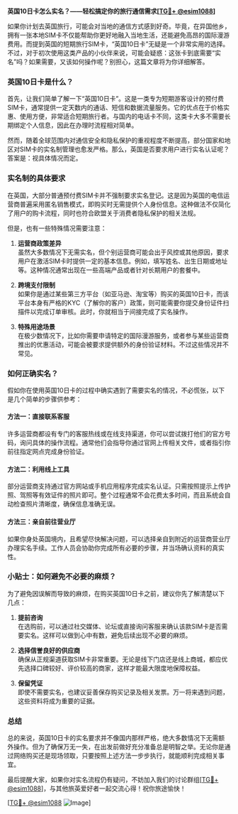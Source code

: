 **英国10日卡怎么实名？——轻松搞定你的旅行通信需求[[TG💪+ @esim1088](https://t.me/s/esim1088)]**

如果你计划去英国旅行，可能会对当地的通信方式感到好奇。毕竟，在异国他乡，拥有一张本地SIM卡不仅能帮助你更好地融入当地生活，还能避免高昂的国际漫游费用。而提到英国的短期旅行SIM卡，“英国10日卡”无疑是一个非常实用的选择。不过，对于初次使用这类产品的小伙伴来说，可能会疑惑：这张卡到底需要“实名”吗？如果需要，又该如何操作呢？别担心，这篇文章将为你详细解答。

### 英国10日卡是什么？

首先，让我们简单了解一下“英国10日卡”。这是一类专为短期游客设计的预付费SIM卡，通常提供一定天数内的通话、短信和数据流量服务。它的优点在于价格实惠、使用方便，非常适合短期旅行者。与国内的电话卡不同，这类卡大多不需要长期绑定个人信息，因此在办理时流程相对简单。

然而，随着全球范围内对通信安全和隐私保护的重视程度不断提高，部分国家和地区对SIM卡的实名制管理也愈发严格。那么，英国是否要求用户进行实名认证呢？答案是：视具体情况而定。

### 实名制的具体要求

在英国，大部分普通预付费SIM卡并不强制要求实名登记。这是因为英国的电信运营商普遍采用匿名销售模式，即购买时无需提供个人身份信息。这种做法不仅简化了用户的购卡流程，同时也符合欧盟关于消费者隐私保护的相关法规。

但是，也有一些特殊情况需要注意：

1. **运营商政策差异**  
   虽然大多数情况下无需实名，但个别运营商可能会出于风控或其他原因，要求用户在激活SIM卡时提供一定的基本信息。例如，填写姓名、出生日期或地址等。这种情况通常出现在一些高端产品或者针对长期用户的套餐中。

2. **跨境支付限制**  
   如果你是通过某些第三方平台（如亚马逊、淘宝等）购买的英国10日卡，而该平台本身有严格的KYC（了解你的客户）政策，则可能需要你提交身份证件扫描件以完成订单审核。此时，你就相当于间接完成了实名操作。

3. **特殊用途场景**  
   在极少数情况下，比如你需要申请特定的国际漫游服务，或者参与某些运营商推出的优惠活动，可能会被要求提供额外的身份验证材料。不过这些情况并不常见。

### 如何正确实名？

假如你在使用英国10日卡的过程中确实遇到了需要实名的情况，不必慌张，以下是几个简单的步骤供参考：

#### 方法一：直接联系客服
许多运营商都设有专门的客服热线或在线支持渠道，你可以尝试拨打他们的官方号码，询问具体的操作流程。通常他们会指导你通过官网上传相关文件，或者指引你前往指定网点完成身份验证。

#### 方法二：利用线上工具
部分运营商支持通过官方网站或手机应用程序完成实名认证。只需按照提示上传护照、驾照等有效证件的照片即可。整个过程通常不会花费太多时间，而且系统会自动检查照片清晰度，确保信息准确无误。

#### 方法三：亲自前往营业厅
如果你身处英国境内，且希望尽快解决问题，可以选择亲自到附近的运营商营业厅办理实名手续。工作人员会协助你完成所有必要的步骤，并当场确认资料的真实性。

### 小贴士：如何避免不必要的麻烦？

为了避免因误解而导致的麻烦，在购买英国10日卡之前，建议你先了解清楚以下几点：

1. **提前咨询**  
   在选购前，可以通过社交媒体、论坛或直接询问客服来确认该款SIM卡是否需要实名。这样可以做到心中有数，避免后续出现不必要的麻烦。

2. **选择信誉良好的供应商**  
   确保从正规渠道获取SIM卡非常重要。无论是线下门店还是线上商城，都应优先选择口碑较好、评价较高的商家，这样才能最大限度地保障权益。

3. **保留凭证**  
   即使不需要实名，也建议妥善保存购买记录及相关发票。万一将来遇到问题，这些资料将成为重要的证据。

### 总结

总的来说，英国10日卡的实名要求并不像国内那样严格，绝大多数情况下无需额外操作。但为了确保万无一失，在出发前做好充分准备总是明智之举。无论你是通过网络购买还是现场领取，只要按照上述方法一步步执行，就能顺利完成相关事宜。

最后提醒大家，如果你对实名流程仍有疑问，不妨加入我们的讨论群组[[TG💪+ @esim1088](https://t.me/s/esim1088)]，与其他旅英爱好者一起交流心得！祝你旅途愉快！

[[TG💪+ @esim1088](https://t.me/s/esim1088) ![Image](https://i.postimg.cc/4NQfJmqS/Snipaste-2025-05-13-00-14-12.png)]